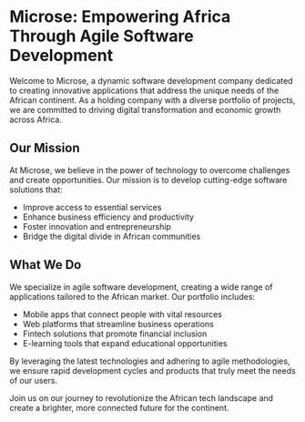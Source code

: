# Microse: Empowering Africa Through Agile Software Development


Welcome to Microse, a dynamic software development company dedicated to creating innovative applications that address the unique needs of the African continent. As a holding company with a diverse portfolio of projects, we are committed to driving digital transformation and economic growth across Africa.

## Our Mission

At Microse, we believe in the power of technology to overcome challenges and create opportunities. Our mission is to develop cutting-edge software solutions that:

- Improve access to essential services
- Enhance business efficiency and productivity
- Foster innovation and entrepreneurship
- Bridge the digital divide in African communities

## What We Do

We specialize in agile software development, creating a wide range of applications tailored to the African market. Our portfolio includes:

- Mobile apps that connect people with vital resources
- Web platforms that streamline business operations
- Fintech solutions that promote financial inclusion
- E-learning tools that expand educational opportunities

By leveraging the latest technologies and adhering to agile methodologies, we ensure rapid development cycles and products that truly meet the needs of our users.

Join us on our journey to revolutionize the African tech landscape and create a brighter, more connected future for the continent.

